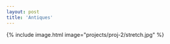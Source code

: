 ```yaml
---
layout: post
title: 'Antiques'
---
```



{% include image.html image="projects/proj-2/stretch.jpg" %}
